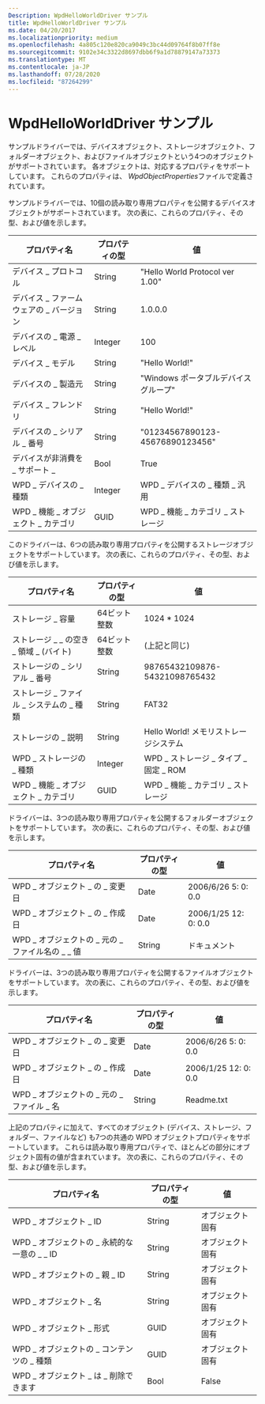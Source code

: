 ```yaml
---
Description: WpdHelloWorldDriver サンプル
title: WpdHelloWorldDriver サンプル
ms.date: 04/20/2017
ms.localizationpriority: medium
ms.openlocfilehash: 4a805c120e820ca9049c3bc44d09764f8b07ff8e
ms.sourcegitcommit: 9102e34c3322d8697dbb6f9a1d78879147a73373
ms.translationtype: MT
ms.contentlocale: ja-JP
ms.lasthandoff: 07/28/2020
ms.locfileid: "87264299"
---
```

# <a name="the-wpdhelloworlddriver-sample"></a>WpdHelloWorldDriver サンプル

サンプルドライバーでは、デバイスオブジェクト、ストレージオブジェクト、フォルダーオブジェクト、およびファイルオブジェクトという4つのオブジェクトがサポートされています。 各オブジェクトは、対応するプロパティをサポートしています。 これらのプロパティは、 *WpdObjectProperties*ファイルで定義されています。

サンプルドライバーでは、10個の読み取り専用プロパティを公開するデバイスオブジェクトがサポートされています。 次の表に、これらのプロパティ、その型、および値を示します。

| プロパティ名                     | プロパティの型 | 値                              |
|-----------------------------------|---------------|------------------------------------|
| デバイス \_ プロトコル                  | String        | "Hello World Protocol ver 1.00"    |
| デバイス \_ ファームウェアの \_ バージョン         | String        | 1.0.0.0                          |
| デバイスの \_ 電源 \_ レベル              | Integer       | 100                                |
| デバイス \_ モデル                     | String        | "Hello World!"                     |
| デバイスの \_ 製造元              | String        | "Windows ポータブルデバイスグループ"   |
| デバイス \_ フレンドリ                  | String        | "Hello World!"                     |
| デバイスの \_ シリアル \_ 番号            | String        | "01234567890123-45676890123456"    |
| デバイスが非消費を \_ サポート \_   | Bool          | True                               |
| WPD \_ デバイスの \_ 種類                 | Integer       | WPD \_ デバイスの \_ 種類 \_ 汎用         |
| WPD \_ 機能 \_ オブジェクト \_ カテゴリ | GUID          | WPD \_ 機能 \_ カテゴリ \_ ストレージ |


このドライバーは、6つの読み取り専用プロパティを公開するストレージオブジェクトをサポートしています。 次の表に、これらのプロパティ、その型、および値を示します。

| プロパティ名                     | プロパティの型  | 値                              |
|-----------------------------------|----------------|------------------------------------|
| ストレージ \_ 容量                 | 64ビット整数 | 1024 \* 1024                       |
| ストレージ \_ \_ の空き \_ 領域 \_ (バイト)   | 64ビット整数 | (上記と同じ)                    |
| ストレージの \_ シリアル \_ 番号           | String         | 98765432109876-54321098765432      |
| ストレージ \_ ファイル \_ システムの \_ 種類       | String         | FAT32                              |
| ストレージの \_ 説明              | String         | Hello World! メモリストレージシステム |
| WPD \_ ストレージの \_ 種類                | Integer        | WPD \_ ストレージ \_ タイプ \_ 固定 \_ ROM     |
| WPD \_ 機能 \_ オブジェクト \_ カテゴリ | GUID           | WPD \_ 機能 \_ カテゴリ \_ ストレージ |

ドライバーは、3つの読み取り専用プロパティを公開するフォルダーオブジェクトをサポートしています。 次の表に、これらのプロパティ、その型、および値を示します。

| プロパティ名                            | プロパティの型 | 値              |
|------------------------------------------|---------------|--------------------|
| WPD \_ オブジェクト \_ の \_ 変更日              | Date          | 2006/6/26 5: 0: 0.0  |
| WPD \_ オブジェクト \_ の \_ 作成日               | Date          | 2006/1/25 12: 0: 0.0 |
| WPD \_ オブジェクトの \_ 元の \_ ファイル名の \_ \_ 値 | String        | ドキュメント          |

ドライバーは、3つの読み取り専用プロパティを公開するファイルオブジェクトをサポートしています。 次の表に、これらのプロパティ、その型、および値を示します。

| プロパティ名                     | プロパティの型 | 値              |
|-----------------------------------|---------------|--------------------|
| WPD \_ オブジェクト \_ の \_ 変更日       | Date          | 2006/6/26 5: 0: 0.0  |
| WPD \_ オブジェクト \_ の \_ 作成日        | Date          | 2006/1/25 12: 0: 0.0 |
| WPD \_ オブジェクトの \_ 元の \_ ファイル \_ 名 | String        | Readme.txt         |

上記のプロパティに加えて、すべてのオブジェクト (デバイス、ストレージ、フォルダー、ファイルなど) も7つの共通の WPD オブジェクトプロパティをサポートしています。 これらは読み取り専用プロパティで、ほとんどの部分にオブジェクト固有の値が含まれています。 次の表に、これらのプロパティ、その型、および値を示します。

| プロパティ名                       | プロパティの型 | 値           |
|-------------------------------------|---------------|-----------------|
| WPD \_ オブジェクト \_ ID                     | String        | オブジェクト固有 |
| WPD \_ オブジェクトの \_ 永続的な一意の \_ \_ ID | String        | オブジェクト固有 |
| WPD \_ オブジェクトの \_ 親 \_ ID             | String        | オブジェクト固有 |
| WPD \_ オブジェクト \_ 名                   | String        | オブジェクト固有 |
| WPD \_ オブジェクト \_ 形式                 | GUID          | オブジェクト固有 |
| WPD \_ オブジェクトの \_ コンテンツの \_ 種類          | GUID          | オブジェクト固有 |
| WPD \_ オブジェクト \_ は \_ 削除できます            | Bool          | False           |
